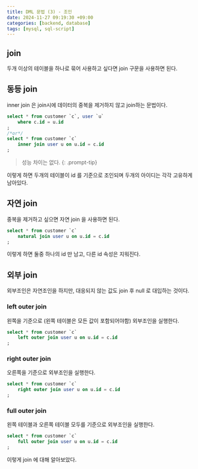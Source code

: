 ```yaml
---
title: DML 문법 (3) - 조인
date: 2024-11-27 09:19:30 +09:00
categories: [backend, database]
tags: [mysql, sql-script]
---
```


## join
두개 이상의 테이블을 하나로 묶어 사용하고 싶다면 join 구문을 사용하면 된다.

## 동등 join
inner join 은 join시에 데이터의 중복을 제거하지 않고 join하는 문법이다.

```sql
select * from customer `c`, user `u`
    where c.id = u.id
;
/*or*/
select * from customer `c`
    inner join user u on u.id = c.id
;
```
> 성능 차이는 없다.
{: .prompt-tip}

이렇게 하면 두개의 테이블이 id 를 기준으로 조인되며 두개의 아이디는 각각 고유하게 남아있다.

## 자연 join
중복을 제거하고 싶으면 자연 join 을 사용하면 된다.

```sql
select * from customer `c`
    natural join user u on u.id = c.id
;
```
이렇게 하면 둘중 하나의 id 만 남고, 다른 id 속성은 지워진다.

## 외부 join
외부조인은 자연조인을 하지만, 대응되지 않는 값도 join 후 null 로 대입하는 것이다.

### left outer join
왼쪽을 기준으로 (왼쪽 테이블은 모든 값이 포함되어야함) 외부조인을 실행한다.

```sql
select * from customer `c`
    left outer join user u on u.id = c.id
;
```

### right outer join
오른쪽을 기준으로 외부조인을 실행한다.

```sql
select * from customer `c`
    right outer join user u on u.id = c.id
;
```

### full outer join
왼쪽 테이블과 오른쪽 테이블 모두를 기준으로 외부조인을 실행한다.

```sql
select * from customer `c`
    full outer join user u on u.id = c.id
;
```

이렇게 join 에 대해 알아보았다.
